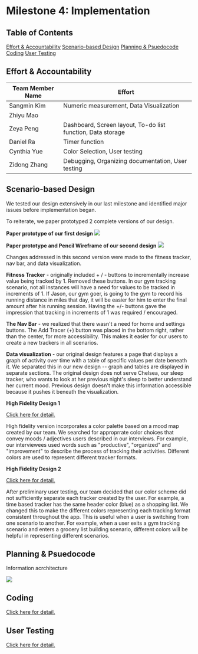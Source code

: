 # Milestone 4: Implementation

## Table of Contents
[Effort & Accountability](#effort)
[Scenario-based Design](#scenario)
[Planning & Psuedocode](#planning)
[Coding](#code)
[User Testing](#test)



## Effort & Accountability

<a name="effort"></a>

| Team Member Name  | Effort |
| ------------- | ------------- |
| Sangmin Kim | Numeric measurement, Data Visualization  |
| Zhiyu Mao  |   |
| Zeya Peng  | Dashboard, Screen layout, To-do list function, Data storage  |
| Daniel Ra  | Timer function  |
| Cynthia Yue  | Color Selection, User testing  |
| Zidong Zhang  | Debugging, Organizing documentation, User testing  |

## Scenario-based Design

<a name="scenario"></a>

We tested our design extensively in our last milestone and identified major issues before implementation began. 

To reiterate, we paper prototyped 2 complete versions of our design. 

**Paper prototype of our first design** 
![](https://github.coecis.cornell.edu/info4340-fa2018/jack-and-coke-project/raw/master/documents/milestone3-design/paper-prototype/paper-prototype-v2-components.png )

<div class=‘page-break’></div>


**Paper prototype and Pencil Wireframe of our second design**
![](https://github.coecis.cornell.edu/info4340-fa2018/jack-and-coke-project/raw/master/documents/milestone3-design/paper-prototype/paper-prototype-FINAL-components.png )

<div class=‘page-break’></div>


<div class=‘page-break’></div>
<div class=‘page-break’></div>
Changes addressed in this second version were made to the fitness tracker, nav bar, and data visualization. 

**Fitness Tracker** - originally included + / - buttons to incrementally increase value being tracked by 1. Removed these buttons. In our gym tracking scenario, not all instances will have a need for values to be tracked in increments of 1. If Jason, our gym goer, is going to the gym to record his running distance in miles that day, it will be easier for him to enter the final amount after his running session. Having the +/- buttons gave the impression that tracking in increments of 1 was required / encouraged. 

**The Nav Bar** - we realized that there wasn't a need for home and settings buttons. The Add Tracer (+) button was placed in the bottom right, rather than the center, for more accessibility. This makes it easier for our users to create a new trackers in all scenarios. 

**Data visualization** - our original design features a page that displays a graph of activity over time with a table  of specific values per date beneath it. We separated this in our new design -- graph and tables are displayed in separate sections. The original design does not serve Chelsea, our sleep tracker, who wants to look at her previous night's sleep to better understand her current mood. Previous design doesn't make this information accessible because it pushes it beneath the visualization. 

**High Fidelity Design 1**
<div class=‘page-break’></div>

[Click here for detail.](https://github.coecis.cornell.edu/info4340-fa2018/jack-and-coke-project/tree/master/documents/milestone4-implementation/high_fid1/)


High fidelity version incorporates a color palette based on a mood map created by our team. We searched for approprrate color choices that convey moods / adjectives users described in our interviews. For example, our interviewees used words such as "productive", "organized" and "improvement" to describe the process of tracking their activities. Different colors are used to represent different tracker formats. 

**High Fidelity Design 2**
<div class=‘page-break’></div>

[Click here for detail.](https://github.coecis.cornell.edu/info4340-fa2018/jack-and-coke-project/tree/master/documents/milestone4-implementation/high_fid2/)


After preliminary user testing, our team decided that our color scheme did not sufficiently separate each tracker created by the user. For example, a time based tracker has the same header color (blue) as a shopping list. We changed this to make the different colors representing each tracking format consistent throughout the app. This is useful when a user is switching from one scenario to another. For example, when a user exits a gym tracking scenario and enters a grocery list building scenario, different colors will be helpful in representing different scenarios. 


## Planning & Psuedocode 

<a name="planning"></a>

Information acrchitecture

![](https://github.coecis.cornell.edu/info4340-fa2018/jack-and-coke-project/raw/master/documents/milestone3-design/workflow.png )

<div class=‘page-break’></div>


## Coding 

<a name="code"></a>

[Click here for detail.](https://github.coecis.cornell.edu/info4340-fa2018/jack-and-coke-project/tree/master/src/)


## User Testing 

<a name="test"></a>

[Click here for detail.](https://github.coecis.cornell.edu/info4340-fa2018/jack-and-coke-project/blob/master/documents/milestone4-implementation/user_testing/)





